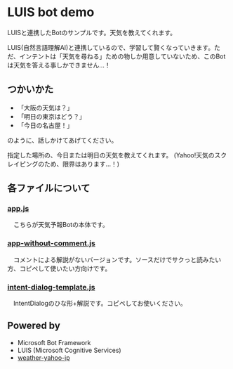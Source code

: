 # LUIS bot demo

LUISと連携したBotのサンプルです。天気を教えてくれます。

LUIS(自然言語理解AI)と連携しているので、学習して賢くなっていきます。ただ、インテントは「天気を尋ねる」ための物しか用意していないため、このBotは天気を答える事しかできません...！


## つかいかた

* 「大阪の天気は？」
* 「明日の東京はどう？」
* 「今日の名古屋！」

のように、話しかけてあげてください。

指定した場所の、今日または明日の天気を教えてくれます。 (Yahoo!天気のスクレイピングのため、限界はあります...！)


## 各ファイルについて

### [app.js](https://github.com/okajax/luis-bot-demo/blob/master/app.js)
　こちらが天気予報Botの本体です。


### [app-without-comment.js](https://github.com/okajax/luis-bot-demo/blob/master/app-without-comment.js)
　コメントによる解説がないバージョンです。ソースだけでサクっと読みたい方、コピペして使いたい方向けです。


### [intent-dialog-template.js](https://github.com/okajax/luis-bot-demo/blob/master/intent-dialog-template.js)
　IntentDialogのひな形+解説です。コピペしてお使いください。


## Powered by
* Microsoft Bot Framework
* LUIS (Microsoft Cognitive Services)
* [weather-yahoo-jp](https://www.npmjs.com/package/weather-yahoo-jp)

